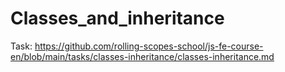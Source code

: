 # Classes_and_inheritance
Task:
https://github.com/rolling-scopes-school/js-fe-course-en/blob/main/tasks/classes-inheritance/classes-inheritance.md

